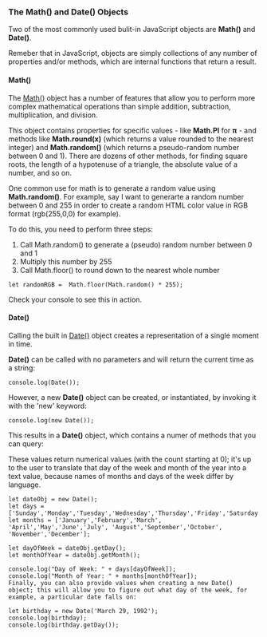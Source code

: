### The Math() and Date() Objects

Two of the most commonly used bulit-in JavaScript objects are **Math()** and **Date()**.

Remeber that in JavaScript, objects are simply collections of any number of properties and/or methods, which are internal functions that return a result.

#### Math()
The [Math()](https://developer.mozilla.org/en-US/docs/Web/JavaScript/Reference/Global_Objects/Math) object has a number of features that allow you to perform more complex mathematical operations than simple addition, subtraction, multiplication, and division.

This object contains properties for specific values - like **Math.PI** for **π** - and methods like **Math.round(x)** (which returns a value rounded to the nearest integer) and **Math.random()** (which returns a pseudo-random number between 0 and 1). There are dozens of other methods, for finding square roots, the length of a hypotenuse of a triangle, the absolute value of a number, and so on.

One common use for math is to generate a random value using **Math.random()**. For example, say I want to generarte a random number between 0 and 255 in order to create a random HTML color value in RGB format (rgb(255,0,0) for example).

To do this, you need to perform three steps:

1. Call Math.random() to generate a (pseudo) random number between 0 and 1
2. Multiply this number by 255
3. Call Math.floor() to round down to the nearest whole number
```
let randomRGB =  Math.floor(Math.random() * 255);
```

Check your console to see this in action.

#### Date()
Calling the built in [Date()](https://developer.mozilla.org/en-US/docs/Web/JavaScript/Reference/Global_Objects/Date) object creates a representation of a single moment in time.

**Date()** can be called with no parameters and will return the current time as a string:
```
console.log(Date());
```

However, a new **Date()** object can be created, or instantiated, by invoking it with the 'new' keyword:
```
console.log(new Date());
```

This results in a **Date()** object, which contains a numer of methods that you can query:

These values return numerical values (with the count starting at 0); it's up to the user to translate that day of the week and month of the year into a text value, because names of months and days of the week differ by language.

```
let dateObj = new Date();
let days = ['Sunday','Monday','Tuesday','Wednesday','Thursday','Friday','Saturday'];
let months = ['January','February','March', 'April','May','June','July', 'August','September','October', 'November','December'];

let dayOfWeek = dateObj.getDay();
let monthOfYear = dateObj.getMonth();

console.log("Day of Week: " + days[dayOfWeek]);
console.log("Month of Year: " + months[monthOfYear]);
Finally, you can also provide values when creating a new Date() object; this will allow you to figure out what day of the week, for example, a particular date falls on:

let birthday = new Date('March 29, 1992');
console.log(birthday);
console.log(birthday.getDay());
```
